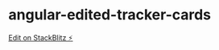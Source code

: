 # angular-edited-tracker-cards

[Edit on StackBlitz ⚡️](https://stackblitz.com/edit/habit-tracker-basic-m3p9ne)